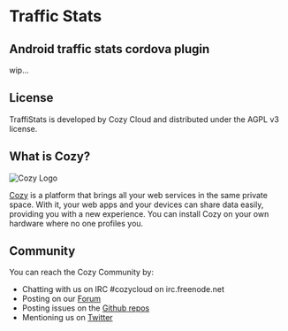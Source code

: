 # Traffic Stats
## Android traffic stats cordova plugin

wip...

## License

TraffiStats is developed by Cozy Cloud and distributed under the AGPL v3 license.


## What is Cozy?

![Cozy Logo](https://raw.github.com/mycozycloud/cozy-setup/gh-pages/assets/images/happycloud.png)

[Cozy](http://cozy.io) is a platform that brings all your web services in the same private space.  With it, your web apps and your devices can share data easily, providing you with a new experience. You can install Cozy on your own hardware where no one profiles you.


## Community

You can reach the Cozy Community by:

* Chatting with us on IRC #cozycloud on irc.freenode.net
* Posting on our [Forum](https://forum.cozy.io/)
* Posting issues on the [Github repos](https://github.com/cozy/)
* Mentioning us on [Twitter](http://twitter.com/mycozycloud)